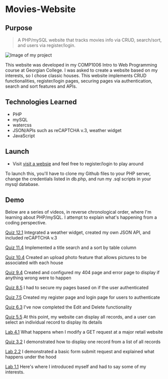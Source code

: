 # Movies-Website

## Purpose

> A PHP/mySQL website that tracks movies info via CRUD, search/sort, and users via register/login.

![Image of my project](images/menu.jpg)

This website was developed in my COMP1006 Intro to Web Programming  course at Georgian College.  I was asked to create a website based on my interests, so I chose classic houses.  This website implements CRUD functionalities, register/login pages, securing pages via authentication, search and sort features and APIs.

## Technologies Learned
- PHP
- mySQL
- watercss
- JSON/APIs such as reCAPTCHA v.3, weather widget
- JavaScript

## Launch
- Visit [visit a websie](http://15.222.122.223/~Chaitanyasinh200447336/week11/movie.php) and feel free to register/login to play around

To launch this, you'll have to clone my Github files to your PHP server, change the credentials listed in db.php, and run my .sql scripts in your mysql database.  

## Demo

Below are a series of videos, in reverse chronological order, where I'm learning about PHP/mySQL.  I attempt to explain what's happening from a coding perspective.

[Quiz 12.1](https://www.loom.com/share/07839463aceb478981c71e437a6f3774)
Integrated a weather widget, created my own JSON API, and included reCAPTCHA v.3

[Quiz 11.4](https://www.loom.com/share/4ae1db4db7374b14a87772a50cbc0ad9)
Implemented a title search and a sort by table column

[Quiz 10.4](https://www.loom.com/share/3e5f267f11324b769aae061b4cf7a6bd)
Created an upload photo feature that allows pictures to be associated with each house

[Quiz 9.4](https://www.loom.com/share/76fddce1ad2c4128be72b811bef5c9a0)
Created and configured my 404 page and error page to display if anything wrong were to happen

[Quiz 8.5](https://www.loom.com/share/f42096d891904817af7eb607d5542892)
I had to secure my pages based on if the user authenticated

[Quiz 7.5](https://www.loom.com/share/286a953fff294a98a9c1965456eeac2f)
Created my register page and login page for users to authenticate

[Quiz 6.3](https://www.loom.com/share/ff0f38d83fef4266864530eb98cb4b86)
I've now completed the Edit and Delete functionality

[Quiz 5.5](https://www.loom.com/share/42a37fbd264e4749a842310380c70a16)
At this point, my website can display all records, and a user can select an individual record to display its details

[Lab 4.1](https://www.loom.com/share/6702465fa06c4d8d8d556967873d3385)
What happens when I modify a GET request at a major retail website

[Quiz 3.2](https://www.loom.com/share/9a8a73a73e554014bfe162e5a7b2374e)
I demonstrated how to display one record from a list of all records

[Lab 2.2](https://www.loom.com/share/bfb855540c454dd6abd7a8c5e6b5b252)
I demonstrated a basic form submit request and explained what happens under the hood

[Lab 1.1](https://www.loom.com/share/19b7a67ac4a24a54b1af206f28f1e433)
Here's where I introduced myself and had to say some of my interests.
